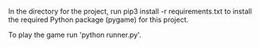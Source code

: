  In the directory for the project, run pip3 install -r requirements.txt to install the required Python package (pygame) for this project.

 To play the game run 'python runner.py'.
 
